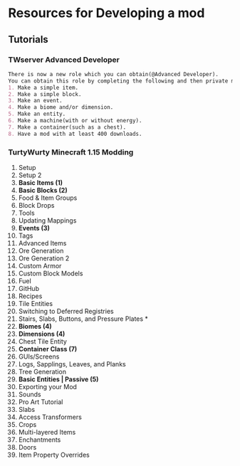 # Resources for Developing a mod

## Tutorials

### TWserver Advanced Developer
```md
There is now a new role which you can obtain(@Advanced Developer). 
You can obtain this role by completing the following and then private messaging my alt @TurtyOther with proof of it:
1. Make a simple item.
2. Make a simple block.
3. Make an event.
4. Make a biome and/or dimension.
5. Make an entity.
6. Make a machine(with or without energy).
7. Make a container(such as a chest).
8. Have a mod with at least 400 downloads.
```
### TurtyWurty Minecraft 1.15 Modding
1. Setup
1. Setup 2
1. **Basic Items (1)**
1. **Basic Blocks (2)**
1. Food & Item Groups
1. Block Drops
1. Tools
1. Updating Mappings
1. **Events (3)**
1. Tags
1. Advanced Items
1. Ore Generation
1. Ore Generation 2
1. Custom Armor
1. Custom Block Models
1. Fuel
1. GitHub
1. Recipes
1. Tile Entities
1. Switching to Deferred Registries
1. Stairs, Slabs, Buttons, and Pressure Plates *
1. **Biomes (4)**
1. **Dimensions (4)**
1. Chest Tile Entity
1. **Container Class (7)**
1. GUIs/Screens
1. Logs, Sapplings, Leaves, and Planks
1. Tree Generation
1. **Basic Entities | Passive (5)**
1. Exporting your Mod
1. Sounds
1. Pro Art Tutorial
1. Slabs
1. Access Transformers
1. Crops
1. Multi-layered Items
1. Enchantments
1. Doors
1. Item Property Overrides